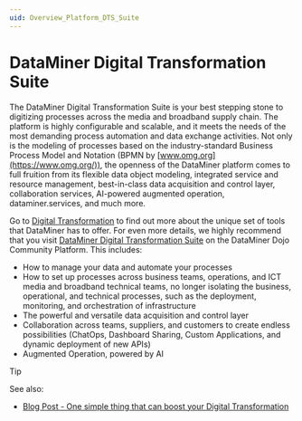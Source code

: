 ```yaml
---
uid: Overview_Platform_DTS_Suite
---
```


# DataMiner Digital Transformation Suite

The DataMiner Digital Transformation Suite is your best stepping stone to digitizing processes across the media and broadband supply chain. The platform is highly configurable and scalable, and it meets the needs of the most demanding process automation and data exchange activities. Not only is the modeling of processes based on the industry-standard Business Process Model and Notation (BPMN by [www.omg.org](https://www.omg.org/)), the openness of the DataMiner platform comes to full fruition from its flexible data object modeling, integrated service and resource management, best-in-class data acquisition and control layer, collaboration services, AI-powered augmented operation, dataminer.services, and much more.

Go to [Digital Transformation](https://skyline.be/digital-transformation) to find out more about the unique set of tools that DataMiner has to offer. For even more details, we highly recommend that you visit [DataMiner Digital Transformation Suite](https://community.dataminer.services/solution/digital-transformation-suite/) on the DataMiner Dojo Community Platform. This includes:

- How to manage your data and automate your processes
- How to set up processes across business teams, operations, and ICT media and broadband technical teams, no longer isolating the business, operational, and technical processes, such as the deployment, monitoring, and orchestration of infrastructure
- The powerful and versatile data acquisition and control layer
- Collaboration across teams, suppliers, and customers to create endless possibilities (ChatOps, Dashboard Sharing, Custom Applications, and dynamic deployment of new APIs)
- Augmented Operation, powered by AI

> [!TIP]
> See also:
>
> - [Blog Post - One simple thing that can boost your Digital Transformation](https://skyline.be/skyline/news/one-simple-thing-can-boost-your-digital-transformation)